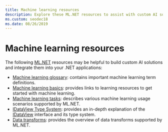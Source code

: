 ```yaml
---
title: Machine learning resources 
description: Explore these ML.NET resources to assist with custom AI solutions creation and integration into your .NET applications.
ms.custom: seodec18
ms.date: 08/26/2019
---
```

# Machine learning resources 

The following  [ML.NET](../index.yml) resources may be helpful to build custom AI solutions and integrate them into your .NET applications:

- [Machine learning glossary](glossary.md): contains important machine learning term definitions.
- [Machine learning basics](basics.md): provides links to learning resources to get started with machine learning.
- [Machine learning tasks](tasks.md): describes various machine learning usage scenarios supported by ML.NET.
- [IDataView Type System](https://xadupre.github.io/machinelearningext/mlnetdocs/idataviewtypesystem.html): provides an in-depth explanation of the [IDataView](xref:Microsoft.ML.IDataView) interface and its type system.
- [Data transforms](transforms.md): provides the overview of data transforms supported by ML.NET.
